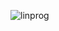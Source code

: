 ![linprog](https://user-images.githubusercontent.com/110704880/210507570-c6678ebe-1196-45cc-91ad-3dd19a28017e.png)
